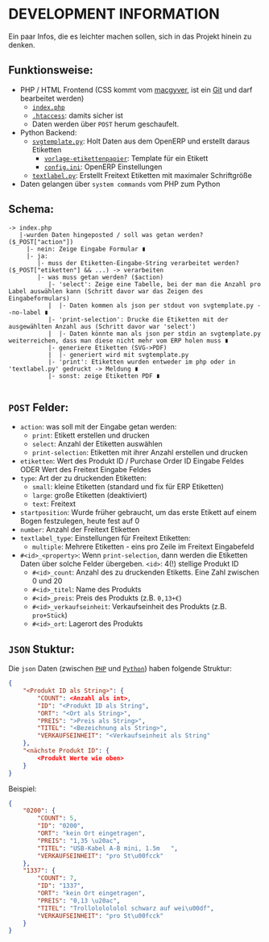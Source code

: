 DEVELOPMENT INFORMATION
=======================

Ein paar Infos, die es leichter machen sollen, sich in das Projekt hinein zu denken.

Funktionsweise:
---------------

 - PHP / HTML Frontend (CSS kommt vom [macgyver](https://macgyver.fablab.fau.de/~ev80uhys/web/faufablab-light.css),
 ist ein [Git](https://github.com/fau-fablab/website-style) und darf bearbeitet werden)
   - [`index.php`](index.php)
   - [`.htaccess`](.htaccess): damits sicher ist
   - Daten werden über `POST` herum geschaufelt.
 - Python Backend:
   - [`svgtemplate.py`](svgtemplate.py): Holt Daten aus dem OpenERP und erstellt daraus Etiketten
     - [`vorlage-etikettenpapier`](vorlage-etikettenpapier.svg): Template für ein Etikett
     - [`config.ini`](config.ini): OpenERP Einstellungen
   - [`textlabel.py`](textlabel.py): Erstellt Freitext Etiketten mit maximaler Schriftgröße
 - Daten gelangen über `system commands` vom PHP zum Python

Schema:
-------

```
-> index.php
   |-wurden Daten hingeposted / soll was getan werden? ($_POST["action"])
     |- nein: Zeige Eingabe Formular ∎
     |- ja:
        |- muss der Etiketten-Eingabe-String verarbeitet werden? ($_POST["etiketten"] && ...) -> verarbeiten
        |- was muss getan werden? ($action)
           |- 'select': Zeige eine Tabelle, bei der man die Anzahl pro Label auswählen kann (Schritt davor war das Zeigen des Eingabeformulars)
           |  |- Daten kommen als json per stdout von svgtemplate.py --no-label ∎
           |- 'print-selection': Drucke die Etiketten mit der ausgewählten Anzahl aus (Schritt davor war 'select')
           |  |- Daten könnte man als json per stdin an svgtemplate.py weiterreichen, dass man diese nicht mehr vom ERP holen muss ∎
           |- generiere Etiketten (SVG->PDF)
           |  |- generiert wird mit svgtemplate.py
           |- 'print': Etiketten wurden entweder im php oder in 'textlabel.py' gedruckt -> Meldung ∎
           |- sonst: zeige Etiketten PDF ∎


```

`POST` Felder:
--------------

 - `action`: was soll mit der Eingabe getan werden:
    - `print`: Etikett erstellen und drucken
    - `select`: Anzahl der Etiketten auswählen
    - `print-selection`: Etiketten mit ihrer Anzahl erstellen und drucken
 - `etiketten`: Wert des Produkt ID / Purchase Order ID Eingabe Feldes ODER Wert des Freitext Eingabe Feldes
 - `type`: Art der zu druckenden Etiketten:
    - `small`: kleine Etiketten (standard und fix für ERP Etiketten)
    - `large`: große Etiketten (deaktiviert)
    - `text`: Freitext
 - `startposition`: Wurde früher gebraucht, um das erste Etikett auf einem Bogen festzulegen, heute fest auf 0
 - `number`: Anzahl der Freitext Etiketten
 - `textlabel_type`: Einstellungen für Freitext Etiketten:
    - `multiple`: Mehrere Etiketten - eins pro Zeile im Freitext Eingabefeld
 - `#<id>_<property>`: Wenn `print-selection`, dann werden die Etiketten Daten über solche Felder übergeben. `<id>`: 4(!) stellige Produkt ID
    - `#<id>_count`: Anzahl des zu druckenden Etiketts. Eine Zahl zwischen 0 und 20
    - `#<id>_titel`: Name des Produkts
    - `#<id>_preis`: Preis des Produkts (z.B. `0,13+€`)
    - `#<id>_verkaufseinheit`: Verkaufseinheit des Produkts (z.B. `pro+Stück`)
    - `#<id>_ort`: Lagerort des Produkts

`JSON` Stuktur:
---------------

Die `json` Daten (zwischen [`PHP`](index.php) und [`Python`](svgtemplate.py)) haben folgende Struktur:

```json
{
    "<Produkt ID als String>": {
        "COUNT": <Anzahl als int>,
        "ID": "<Produkt ID als String",
        "ORT": "<Ort als String>",
        "PREIS": ">Preis als String>",
        "TITEL": "<Bezeichnung als String>",
        "VERKAUFSEINHEIT": "<Verkaufseinheit als String"
    },
    "<nächste Produkt ID": {
        <Produkt Werte wie oben>
    }
}
```

Beispiel:

```json
{
    "0200": {
        "COUNT": 5,
        "ID": "0200",
        "ORT": "kein Ort eingetragen",
        "PREIS": "1,35 \u20ac",
        "TITEL": "USB-Kabel A-B mini, 1.5m   ",
        "VERKAUFSEINHEIT": "pro St\u00fcck"
    },
    "1337": {
        "COUNT": 7,
        "ID": "1337",
        "ORT": "kein Ort eingetragen",
        "PREIS": "0,13 \u20ac",
        "TITEL": "Trollololololol schwarz auf wei\u00df",
        "VERKAUFSEINHEIT": "pro St\u00fcck"
    }
}
```